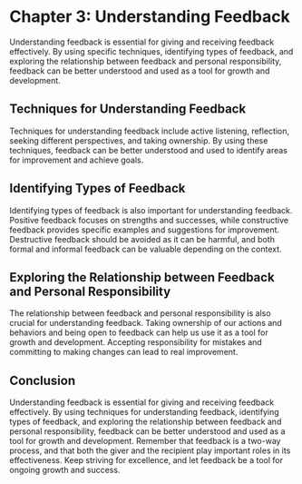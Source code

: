 Chapter 3: Understanding Feedback
=================================

Understanding feedback is essential for giving and receiving feedback effectively. By using specific techniques, identifying types of feedback, and exploring the relationship between feedback and personal responsibility, feedback can be better understood and used as a tool for growth and development.

Techniques for Understanding Feedback
-------------------------------------

Techniques for understanding feedback include active listening, reflection, seeking different perspectives, and taking ownership. By using these techniques, feedback can be better understood and used to identify areas for improvement and achieve goals.

Identifying Types of Feedback
-----------------------------

Identifying types of feedback is also important for understanding feedback. Positive feedback focuses on strengths and successes, while constructive feedback provides specific examples and suggestions for improvement. Destructive feedback should be avoided as it can be harmful, and both formal and informal feedback can be valuable depending on the context.

Exploring the Relationship between Feedback and Personal Responsibility
-----------------------------------------------------------------------

The relationship between feedback and personal responsibility is also crucial for understanding feedback. Taking ownership of our actions and behaviors and being open to feedback can help us use it as a tool for growth and development. Accepting responsibility for mistakes and committing to making changes can lead to real improvement.

Conclusion
----------

Understanding feedback is essential for giving and receiving feedback effectively. By using techniques for understanding feedback, identifying types of feedback, and exploring the relationship between feedback and personal responsibility, feedback can be better understood and used as a tool for growth and development. Remember that feedback is a two-way process, and that both the giver and the recipient play important roles in its effectiveness. Keep striving for excellence, and let feedback be a tool for ongoing growth and success.
